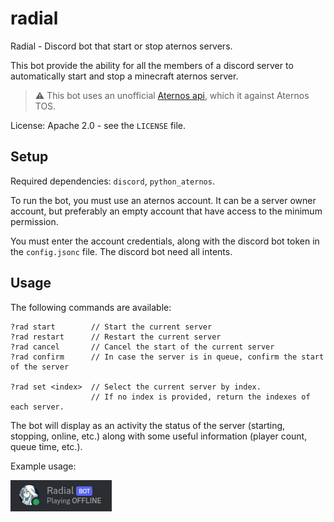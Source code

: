 # radial
Radial - Discord bot that start or stop aternos servers.

This bot provide the ability for all the members of a discord server to automatically start and stop a minecraft aternos server.

> :warning: This bot uses an unofficial [Aternos api](https://github.com/DarkCat09/python-aternos), which it against Aternos TOS.

License: Apache 2.0 - see the `LICENSE` file.

## Setup
Required dependencies: `discord`, `python_aternos`.

To run the bot, you must use an aternos account. It can be a server owner account, but preferably an empty account that have access
to the minimum permission.

You must enter the account credentials, along with the discord bot token in the `config.jsonc` file.
The discord bot need all intents.

## Usage
The following commands are available:
```jsonc
?rad start        // Start the current server
?rad restart      // Restart the current server
?rad cancel       // Cancel the start of the current server
?rad confirm      // In case the server is in queue, confirm the start of the server

?rad set <index>  // Select the current server by index.
                  // If no index is provided, return the indexes of each server.
```

The bot will display as an activity the status of the server (starting, stopping, online, etc.)
along with some useful information (player count, queue time, etc.).

Example usage:

![Radial](https://github.com/Egsagon/radial/blob/main/src.png?raw=true)

